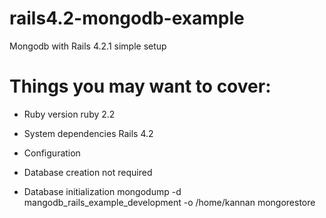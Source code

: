 # rails4.2-mongodb-example
Mongodb with Rails 4.2.1 simple setup
# Things you may want to cover:

* Ruby version
	ruby 2.2
* System dependencies
	Rails 4.2

* Configuration

* Database creation
	not required
* Database initialization
	mongodump -d mangodb_rails_example_development -o /home/kannan
	mongorestore <our database name>

